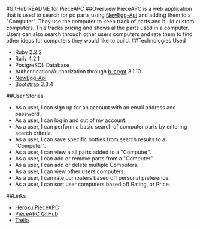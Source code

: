 #GitHub README for PieceAPC
##Overview
PieceAPC is a web application that is used to search for pc parts using [NewEgg-Api](https://github.com/chrismagnacca/newegg-api) and adding them to a "Computer". They use the computer to keep track of parts and build custom computers. This tracks pricing and shows al the parts used in a computer. Users can also search through other users computers and rate them to find other ideas for computers they would like to build.
##Technologies Used
* Ruby 2.2.2
* Rails 4.2.1
* PostgreSQL Database
* Authentication/Authorization through [b-crypt](http://bcrypt-ruby.rubyforge.org.md) 3.1.10
* [NewEgg-Api](https://github.com/chrismagnacca/newegg-api)
* [Bootstrap](http://www.getbootstrap.com) 3.3.4

##User Stories
* As a user, I can sign up for an account with an email address and password.
* As a user, I can log in and out of my account.
* As a user, I can perform a basic search of computer parts by entering search criteria.
* As a user, I can save specific bottles from search results to a "Computer".
* As a user, I can view a all parts added to a "Computer".
* As a user, I can add or remove parts from a "Computer".
* As a user, I can add or delete multiple Computers.
* As a user, I can view other users computers.
* As a user, I can rate computers based off personal preference.
* As a user, I can sort user computers based off Rating, or Price.

##Links
* [Heroku PieceAPC](http://pieceapc.herokuapp.com)
* [PieceAPC GitHub](http://github.com/kotojo/pieceapc)
* [Trello](https://trello.com/b/TgOaVPTO/pieceapc)
